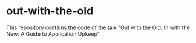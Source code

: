 # out-with-the-old
This repository contains the code of the talk "Out with the Old, In with the New: A Guide to Application Upkeep"
